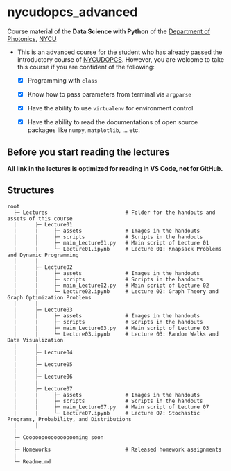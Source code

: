 # nycudopcs_advanced
 Course material of the **Data Science with Python** of the <a href="https://dop.nycu.edu.tw/ch/index.html">Department of Photonics</a>, <a href="https://www.nycu.edu.tw/">NYCU</a>

- This is an advanced course for the student who has already passed the introductory course of [NYCUDOPCS](https://github.com/bruce88617/nycudopcs). However, you are welcome to take this course if you are confident of the following:

  - [x] Programming with `class`
  - [x] Know how to pass parameters from terminal via `argparse`
  - [x] Have the ability to use `virtualenv` for environment control
  - [x] Have the ability to read the documentations of open source packages like `numpy`, `matplotlib`, ... etc.


## Before you start reading the lectures

**All link in the lectures is optimized for reading in VS Code, not for GitHub.**


## Structures

```
root
  ├─ Lectures                         # Folder for the handouts and assets of this course
  |      ├─ Lecture01
  |      |     ├─ assets              # Images in the handouts
  |      |     ├─ scripts             # Scripts in the handouts
  |      |     ├─ main_Lecture01.py   # Main script of Lecture 01
  |      |     └─ Lecture01.ipynb     # Lecture 01: Knapsack Problems and Dynamic Programming
  |      |
  |      ├─ Lecture02
  |      |     ├─ assets              # Images in the handouts
  |      |     ├─ scripts             # Scripts in the handouts
  |      |     ├─ main_Lecture02.py   # Main script of Lecture 02
  |      |     └─ Lecture02.ipynb     # Lecture 02: Graph Theory and Graph Optimization Problems
  |      |
  |      ├─ Lecture03
  |      |     ├─ assets              # Images in the handouts
  |      |     ├─ scripts             # Scripts in the handouts
  |      |     ├─ main_Lecture03.py   # Main script of Lecture 03
  |      |     └─ Lecture03.ipynb     # Lecture 03: Random Walks and Data Visualization
  |      |
  |      ├─ Lecture04
  |      |
  |      ├─ Lecture05
  |      |
  |      ├─ Lecture06
  |      |
  |      ├─ Lecture07
  |      |     ├─ assets              # Images in the handouts
  |      |     ├─ scripts             # Scripts in the handouts
  |      |     ├─ main_Lecture07.py   # Main script of Lecture 07
  |      |     └─ Lecture07.ipynb     # Lecture 07: Stochastic Programs, Probability, and Distributions
  |      |
  | 
  ├─ Cooooooooooooooooming soon
  | 
  ├─ Homeworks                        # Released homework assignments
  |
  └─ Readme.md 
```



